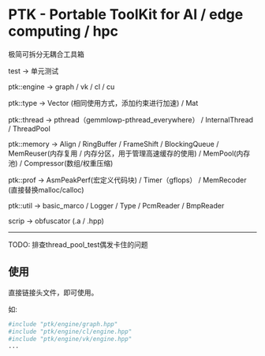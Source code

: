 # PTK - Portable ToolKit for AI / edge computing / hpc

极简可拆分无耦合工具箱

test -> 单元测试

ptk::engine -> graph / vk / cl / cu

ptk::type -> Vector (相同使用方式，添加约束进行加速) / Mat

ptk::thread -> pthread（gemmlowp-pthread_everywhere） / InternalThread / ThreadPool

ptk::memory -> Align / RingBuffer / FrameShift / BlockingQueue / MemReuser(内存复用 / 内存分区，用于管理高速缓存的使用) / MemPool(内存池) / Compressor(数组/权重压缩)

ptk::prof -> AsmPeakPerf(宏定义代码块) / Timer（gflops） / MemRecoder (直接替换malloc/calloc) 

ptk::util -> basic_marco / Logger / Type / PcmReader / BmpReader

scrip -> obfuscator (.a / .hpp)

---

TODO: 排查thread_pool_test偶发卡住的问题

## 使用

直接链接头文件，即可使用。

如:

```bash
#include "ptk/engine/graph.hpp"
#include "ptk/engine/cl/engine.hpp"
#include "ptk/engine/vk/engine.hpp"
...
```